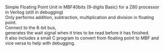Simple Floating Point Unit in MBF40bits (9-digits Basic) for a Z80 processor in Verilog (still in debugging)  
Only performs addition, subtraction, multiplication and division in floating point.   
Connect to the 8-bit bus,  
generates the wait signal when it tries to be read before it has finished.  
It also includes a small C program to convert from floating point to MBF and vice versa to help with debugging.
